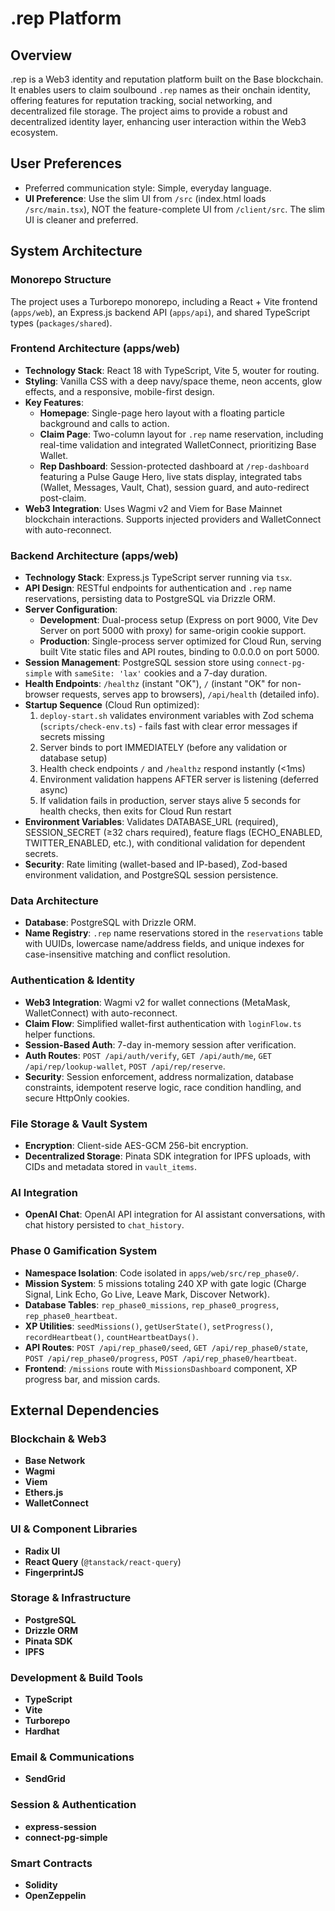 # .rep Platform

## Overview
.rep is a Web3 identity and reputation platform built on the Base blockchain. It enables users to claim soulbound `.rep` names as their onchain identity, offering features for reputation tracking, social networking, and decentralized file storage. The project aims to provide a robust and decentralized identity layer, enhancing user interaction within the Web3 ecosystem.

## User Preferences
- Preferred communication style: Simple, everyday language.
- **UI Preference**: Use the slim UI from `/src` (index.html loads `/src/main.tsx`), NOT the feature-complete UI from `/client/src`. The slim UI is cleaner and preferred.

## System Architecture

### Monorepo Structure
The project uses a Turborepo monorepo, including a React + Vite frontend (`apps/web`), an Express.js backend API (`apps/api`), and shared TypeScript types (`packages/shared`).

### Frontend Architecture (apps/web)
- **Technology Stack**: React 18 with TypeScript, Vite 5, wouter for routing.
- **Styling**: Vanilla CSS with a deep navy/space theme, neon accents, glow effects, and a responsive, mobile-first design.
- **Key Features**:
    - **Homepage**: Single-page hero layout with a floating particle background and calls to action.
    - **Claim Page**: Two-column layout for `.rep` name reservation, including real-time validation and integrated WalletConnect, prioritizing Base Wallet.
    - **Rep Dashboard**: Session-protected dashboard at `/rep-dashboard` featuring a Pulse Gauge Hero, live stats display, integrated tabs (Wallet, Messages, Vault, Chat), session guard, and auto-redirect post-claim.
- **Web3 Integration**: Uses Wagmi v2 and Viem for Base Mainnet blockchain interactions. Supports injected providers and WalletConnect with auto-reconnect.

### Backend Architecture (apps/web)
- **Technology Stack**: Express.js TypeScript server running via `tsx`.
- **API Design**: RESTful endpoints for authentication and `.rep` name reservations, persisting data to PostgreSQL via Drizzle ORM.
- **Server Configuration**:
  - **Development**: Dual-process setup (Express on port 9000, Vite Dev Server on port 5000 with proxy) for same-origin cookie support.
  - **Production**: Single-process server optimized for Cloud Run, serving built Vite static files and API routes, binding to 0.0.0.0 on port 5000.
- **Session Management**: PostgreSQL session store using `connect-pg-simple` with `sameSite: 'lax'` cookies and a 7-day duration.
- **Health Endpoints**: `/healthz` (instant "OK"), `/` (instant "OK" for non-browser requests, serves app to browsers), `/api/health` (detailed info).
- **Startup Sequence** (Cloud Run optimized):
  1. `deploy-start.sh` validates environment variables with Zod schema (`scripts/check-env.ts`) - fails fast with clear error messages if secrets missing
  2. Server binds to port IMMEDIATELY (before any validation or database setup)
  3. Health check endpoints `/` and `/healthz` respond instantly (<1ms)
  4. Environment validation happens AFTER server is listening (deferred async)
  5. If validation fails in production, server stays alive 5 seconds for health checks, then exits for Cloud Run restart
- **Environment Variables**: Validates DATABASE_URL (required), SESSION_SECRET (≥32 chars required), feature flags (ECHO_ENABLED, TWITTER_ENABLED, etc.), with conditional validation for dependent secrets.
- **Security**: Rate limiting (wallet-based and IP-based), Zod-based environment validation, and PostgreSQL session persistence.

### Data Architecture
- **Database**: PostgreSQL with Drizzle ORM.
- **Name Registry**: `.rep` name reservations stored in the `reservations` table with UUIDs, lowercase name/address fields, and unique indexes for case-insensitive matching and conflict resolution.

### Authentication & Identity
- **Web3 Integration**: Wagmi v2 for wallet connections (MetaMask, WalletConnect) with auto-reconnect.
- **Claim Flow**: Simplified wallet-first authentication with `loginFlow.ts` helper functions.
- **Session-Based Auth**: 7-day in-memory session after verification.
- **Auth Routes**: `POST /api/auth/verify`, `GET /api/auth/me`, `GET /api/rep/lookup-wallet`, `POST /api/rep/reserve`.
- **Security**: Session enforcement, address normalization, database constraints, idempotent reserve logic, race condition handling, and secure HttpOnly cookies.

### File Storage & Vault System
- **Encryption**: Client-side AES-GCM 256-bit encryption.
- **Decentralized Storage**: Pinata SDK integration for IPFS uploads, with CIDs and metadata stored in `vault_items`.

### AI Integration
- **OpenAI Chat**: OpenAI API integration for AI assistant conversations, with chat history persisted to `chat_history`.

### Phase 0 Gamification System
- **Namespace Isolation**: Code isolated in `apps/web/src/rep_phase0/`.
- **Mission System**: 5 missions totaling 240 XP with gate logic (Charge Signal, Link Echo, Go Live, Leave Mark, Discover Network).
- **Database Tables**: `rep_phase0_missions`, `rep_phase0_progress`, `rep_phase0_heartbeat`.
- **XP Utilities**: `seedMissions()`, `getUserState()`, `setProgress()`, `recordHeartbeat()`, `countHeartbeatDays()`.
- **API Routes**: `POST /api/rep_phase0/seed`, `GET /api/rep_phase0/state`, `POST /api/rep_phase0/progress`, `POST /api/rep_phase0/heartbeat`.
- **Frontend**: `/missions` route with `MissionsDashboard` component, XP progress bar, and mission cards.

## External Dependencies

### Blockchain & Web3
- **Base Network**
- **Wagmi**
- **Viem**
- **Ethers.js**
- **WalletConnect**

### UI & Component Libraries
- **Radix UI**
- **React Query** (`@tanstack/react-query`)
- **FingerprintJS**

### Storage & Infrastructure
- **PostgreSQL**
- **Drizzle ORM**
- **Pinata SDK**
- **IPFS**

### Development & Build Tools
- **TypeScript**
- **Vite**
- **Turborepo**
- **Hardhat**

### Email & Communications
- **SendGrid**

### Session & Authentication
- **express-session**
- **connect-pg-simple**

### Smart Contracts
- **Solidity**
- **OpenZeppelin**